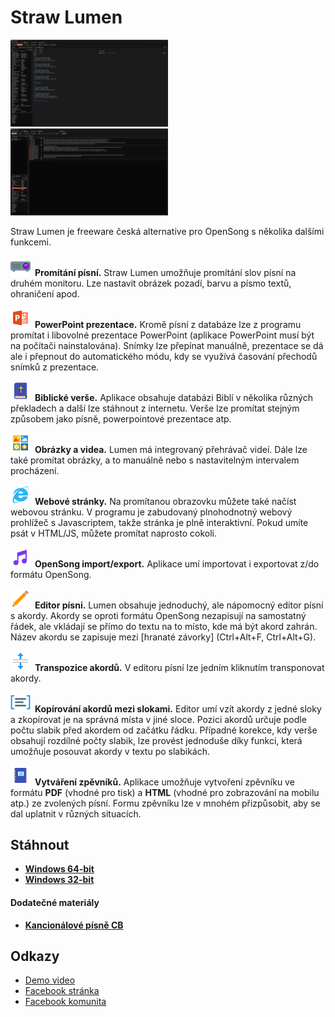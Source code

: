 # Straw Lumen
<img src="web/img/sshot1.png" style="width: 50%; display: inline-block; margin-left: 0; margin-right: 0;">
<img src="web/img/sshot2.png" style="width: 50%; display: inline-block; margin-left: 0; margin-right: 0;">

Straw Lumen je freeware česká alternative pro OpenSong s několika dalšími funkcemi.

<img src="web/img/icons8/Video_Projector_32px.png" style="width: auto; margin-right: 0.5em;" />**Promítání písní.** Straw Lumen umožňuje promítání slov písní na druhém monitoru. Lze nastavit obrázek pozadí, barvu a písmo textů, ohraničení apod.

<img src="web/img/icons8/icons8_Microsoft_PowerPoint_32px.png" style="width: auto; margin-right: 0.5em;" />**PowerPoint prezentace.** Kromě písní z databáze lze z programu promítat i libovolné prezentace PowerPoint (aplikace PowerPoint musí být na počítači nainstalována). Snímky lze přepínat manuálně, prezentace se dá ale i přepnout do automatického módu, kdy se využívá časování přechodů snímků z prezentace.

<img src="web/img/icons8/icons8_Holy_Bible_32px.png" style="width: auto; margin-right: 0.5em;" />**Biblické verše.** Aplikace obsahuje databázi Biblí v několika různých překladech a další lze stáhnout z internetu. Verše lze promítat stejným způsobem jako písně, powerpointové prezentace atp.

<img src="web/img/icons8/icons8_Medium_Icons_32px.png" style="width: auto; margin-right: 0.5em;" />**Obrázky a videa.** Lumen má integrovaný přehrávač videí. Dále lze také promítat obrázky, a to manuálně nebo s nastavitelným intervalem procházení.

<img src="web/img/icons8/icons8_Internet_Explorer_32px.png" style="width: auto; margin-right: 0.5em;" />**Webové stránky.** Na promítanou obrazovku můžete také načíst webovou stránku. V programu je zabudovaný plnohodnotný webový prohlížeč s Javascriptem, takže stránka je plně interaktivní. Pokud umíte psát v HTML/JS, můžete promítat naprosto cokoli.

<img src="web/img/icons8/icons8_OpenSong_32px.png" style="width: auto; margin-right: 0.5em;" />**OpenSong import/export.** Aplikace umí importovat i exportovat z/do formátu OpenSong.

<img src="web/img/icons8/icons8_Edit_32px.png" style="width: auto; margin-right: 0.5em;" />**Editor písni.** Lumen obsahuje jednoduchý, ale nápomocný editor písní s akordy. Akordy se oproti formátu OpenSong nezapisují na samostatný řádek, ale vkládají se přímo do textu na to místo, kde má být akord zahrán. Název akordu se zapisuje mezi [hranaté závorky] (Ctrl+Alt+F, Ctrl+Alt+G).

<img src="web/img/icons8/icons8_Split_Vertical_32px.png" style="width: auto; margin-right: 0.5em;" />**Transpozice akordů.** V editoru písní lze jedním kliknutím transponovat akordy.

<img src="web/img/icons8/icons8_Term_32px.png" style="width: auto; margin-right: 0.5em;" />**Kopírování akordů mezi slokami.** Editor umí vzít akordy z jedné sloky a zkopírovat je na správná místa v jiné sloce. Pozici akordů určuje podle počtu slabik před akordem od začátku řádku. Případné korekce, kdy verše obsahují rozdílné počty slabik, lze provést jednoduše díky funkci, která umožňuje posouvat akordy v textu po slabikách.

<img src="web/img/icons8/icons8_Moleskine_32px.png" style="width: auto; margin-right: 0.5em;" />**Vytváření zpěvníků.** Aplikace umožňuje vytvoření zpěvníku ve formátu **PDF** (vhodné pro tisk) a **HTML** (vhodné pro zobrazování na mobilu atp.) ze zvolených písní. Formu zpěvníku lze v mnohém přizpůsobit, aby se dal uplatnit v různých situacích.

## Stáhnout
* [**Windows 64-bit**](https://api2.danol.cz/?action=downloadSoftware&product=lumen&platform=win_x86_64)
* [**Windows 32-bit**](https://api2.danol.cz/?action=downloadSoftware&product=lumen&platform=win_x86)

#### Dodatečné materiály
* [**Kancionálové písně CB**](kancionalCB.strawLumen)

## Odkazy
* [Demo video](https://www.youtube.com/embed/QR0BEUmtWZk?origin=http://straw-solutions.cz)
* [Facebook stránka](https://www.facebook.com/Straw-Lumen-2006377716122441)
* [Facebook komunita](https://www.facebook.com/groups/1944200419221897)